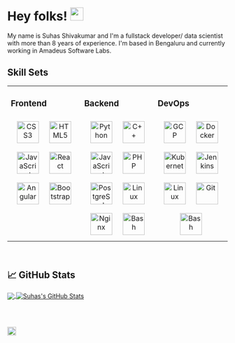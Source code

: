 
# Hey folks! <img src="images/wave.gif" width="30px">

My name is Suhas Shivakumar and I'm a fullstack developer/ data scientist with more than 8 years of experience. I'm based in Bengaluru and currently working in Amadeus Software Labs.

## Skill Sets  
<table><tr><td valign="top" width="33%">



### Frontend  
<div align="center">    
<img style="margin: 10px" src="images/css3-icon.svg" alt="CSS3" height="50" />  
<img style="margin: 10px" src="images/html5-icon.svg" alt="HTML5" height="50" /> 
<img style="margin: 10px" src="images/javascript-icon.svg" alt="JavaScript" height="50" />
<img style="margin: 10px" src="images/react-icon.svg" alt="React" height="50" />  
<img style="margin: 10px" src="images/angular-icon.svg" alt="Angular" height="50" /> 
<img style="margin: 10px" src="images/bootstrap-icon.svg" alt="Bootstrap" height="50" />
</div>

</td><td valign="top" width="33%">



### Backend  
<div align="center">
<img style="margin: 10px" src="images/python-icon.svg" alt="Python" height="50" />
<img style="margin: 10px" src="images/cplusplus-icon.svg" alt="C++" height="50" />  
<img style="margin: 10px" src="images/javascript-icon.svg" alt="JavaScript" height="50" />  
<img style="margin: 10px" src="images/php-icon.svg" alt="PHP" height="50" />  
<img style="margin: 10px" src="images/postgresql-icon.png" alt="PostgreSql" height="50" />  
<img style="margin: 10px" src="images/linux-icon.svg" alt="Linux" height="50" />  
<img style="margin: 10px" src="images/nginx-icon.svg" alt="Nginx" height="50" />  
<img style="margin: 10px" src="images/gnu_bash-icon.svg" alt="Bash" height="50" />  
</div>

</td><td valign="top" width="33%">



### DevOps  
<div align="center"> 
<img style="margin: 10px" src="images/google_cloud-icon.svg" alt="GCP" height="50" />
<img style="margin: 10px" src="images/docker-icon.png" alt="Docker" height="50" />  
<img style="margin: 10px" src="images/kubernetes-icon.svg" alt="Kubernetes" height="50" />
<img style="margin: 10px" src="images/jenkins-icon.png" alt="Jenkins" height="50" />  
<img style="margin: 10px" src="images/linux-icon.svg" alt="Linux" height="50" />  
<img style="margin: 10px" src="images/git-scm-icon.svg" alt="Git" height="50" />  
<img style="margin: 10px" src="images/gnu_bash-icon.svg" alt="Bash" height="50" />  
</div>

</td></tr></table>

<br/>

## &#x1f4c8; GitHub Stats

<a href="https://github.com/suhas-shivakumar/suhas_shivakumar">
  <img align="center" src="https://github-readme-stats.vercel.app/api/top-langs/?username=suhas-shivakumar&title_color=ffffff&text_color=c9cacc&icon_color=2bbc8a&bg_color=1d1f21&langs_count=3" />
</a>
<a href="https://github.com/suhas-shivakumar/suhas_shivakumar">
  <img align="center" src="https://github-readme-stats.vercel.app/api?username=suhas-shivakumar&show_icons=true&line_height=27&count_private=true&title_color=ffffff&text_color=c9cacc&icon_color=2bbc8a&bg_color=1d1f21" alt="Suhas's GitHub Stats" />
</a>

<br /><br />

<a href="https://www.linkedin.com/in/suhas-shivakumar-46a75518b/" target="blank">
  <img align="center" src="https://cdn-icons-png.flaticon.com/512/174/174857.png" alt="suhas-shivakumar-46a75518b" height="20" width="20" />
</a>
